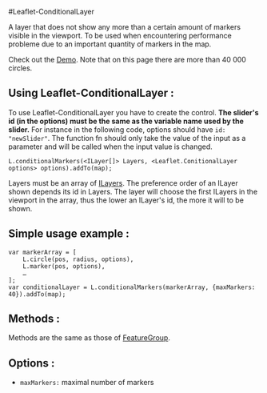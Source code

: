 #Leaflet-ConditionalLayer

A layer that does not show any more than a certain amount of markers visible in the viewport. To be used when encountering performance probleme due to an important quantity of markers in the map.

Check out the [Demo](http://eclipse1979.github.io/Leaflet.ConditionalLayer/example/leaflet-conditionalLayer2.html). Note that on this page there are more than 40 000 circles.

## Using Leaflet-ConditionalLayer :

To use Leaflet-ConditionalLayer you have to create the control. **The slider's id (in the options) must be the same as the variable name used by the slider.** For instance in the following code, options should have `id: "newSlider"`. The function fn should only take the value of the input as a parameter and will be called when the input value is changed.

    L.conditionalMarkers(<ILayer[]> Layers, <Leaflet.ConitionalLayer options> options).addTo(map);
    
Layers must be an array of [ILayers](http://leafletjs.com/reference.html#ilayer).
The preference order of an ILayer shown depends its id in Layers. The layer will choose the first ILayers in the viewport in the array, thus the lower an ILayer's id, the more it will to be shown.

## Simple usage example :

    var markerArray = [
    	L.circle(pos, radius, options),
    	L.marker(pos, options),
    	…
    ];
    var conditionalLayer = L.conditionalMarkers(markerArray, {maxMarkers: 40}).addTo(map);

## Methods :

Methods are the same as those of [FeatureGroup](http://leafletjs.com/reference.html#featuregroup).

## Options :
* `maxMarkers:` maximal number of markers

